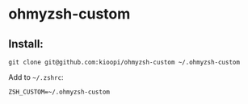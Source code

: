 ohmyzsh-custom
==============

Install:
--------

    git clone git@github.com:kioopi/ohmyzsh-custom ~/.ohmyzsh-custom

Add to `~/.zshrc`:

    ZSH_CUSTOM=~/.ohmyzsh-custom
